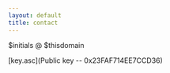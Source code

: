 ```yaml
---
layout: default
title: contact
---
```


$initials @ $thisdomain

[key.asc](Public key -- 0x23FAF714EE7CCD36)

